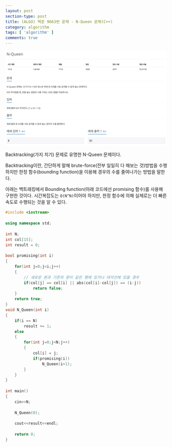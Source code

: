 ```yaml
---
layout: post
section-type: post
title: (ALGO) 백준 9663번 문제 - N-Queen 문제(C++)
category: algorithm
tags: [ 'algorithm' ]
comments: true
---
```


![9663](/images/posts/9663.png)

Backtracking(가지 치기) 문제로 유명한 N-Queen 문제이다.  

Backtracking이란, 간단하게 말해 brute-force(전부 일일히 다 해보는 것)방법을 수행하지만 한정 함수(bounding function)을 이용해 경우의 수를 줄여나가는 방법을 말한다.  

아래는 백트래킹에서 Bounding function(아래 코드에선 promising 함수)를 사용해 구현한 것이다. 시간복잡도는 `O(N^N)`이어야 하지만, 한정 함수에 의해 실제로는 더 빠른 속도로 수행되는 것을 알 수 있다.

``` cpp
#include <iostream>

using namespace std;

int N;
int col[15];
int result = 0;

bool promising(int i)
{
    for(int j=0;j<i;j++)
    {
        // 새로운 퀸과 기존의 퀸이 같은 행에 있거나 대각선에 있을 경우
        if(col[j] == col[i] || abs(col[i]-col[j]) == (i-j))
            return false;
    }
    return true;
}
void N_Queen(int i)
{
    if(i == N)
        result += 1;
    else
    {
        for(int j=0;j<N;j++)
        {
            col[i] = j;
            if(promising(i))
                N_Queen(i+1);
        }
    }
}

int main()
{
    cin>>N;

    N_Queen(0);

    cout<<result<<endl;

    return 0;
}
```
